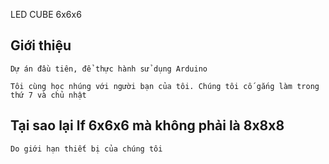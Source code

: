 LED CUBE 6x6x6

## Giới thiệu
	
	Dự án đầu tiên, để thực hành sử dụng Arduino
	
	Tôi cùng học nhúng với người bạn của tôi. Chúng tôi cố gắng làm trong thứ 7 và chủ nhật
	
	
## Tại sao lại lf 6x6x6 mà không phải là 8x8x8
	
	Do giới hạn thiết bị của chúng tôi





